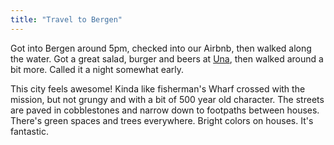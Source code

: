 ```yaml
---
title: "Travel to Bergen"
---
```


Got into Bergen around 5pm, checked into our Airbnb, then walked along the water. Got a great salad, burger and beers at [Una](), then walked around a bit more. Called it a night somewhat early.

This city feels awesome! Kinda like fisherman's Wharf crossed with the mission, but not grungy and with a bit of 500 year old character. The streets are paved in cobblestones and narrow down to footpaths between houses. There's green spaces and trees everywhere. Bright colors on houses. It's fantastic.